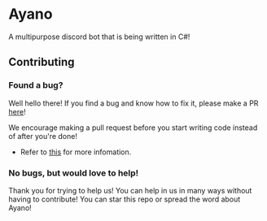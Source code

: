 # Ayano
A multipurpose discord bot that is being written in C#!

## Contributing

### Found a bug?
Well hello there! If you find a bug and know how to fix it, please make a PR [here](https://github.com/Ayano-Discord/Ayano/pulls)!

We encourage making a pull request before you start writing code instead of after you're done!
  - Refer to [this](https://carlosperez.medium.com/pull-request-first-f6bb667a9b6) for more infomation.

### No bugs, but would love to help!
Thank you for trying to help us! You can help in us in many ways without having to contribute! You can star this repo or spread the word about Ayano!
